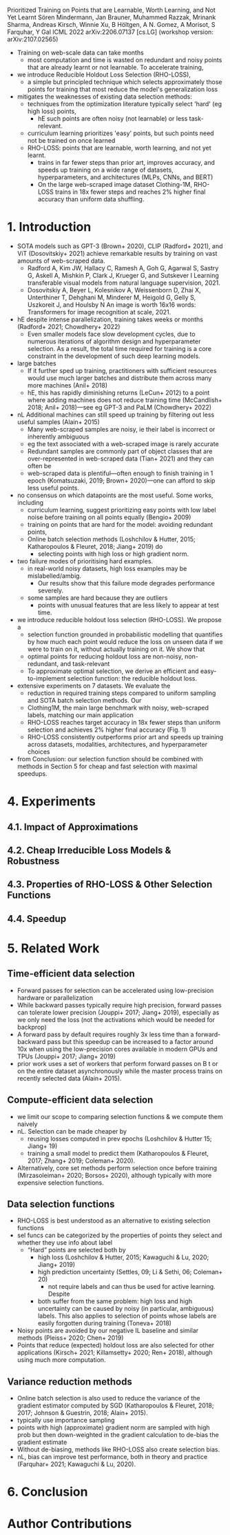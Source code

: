Prioritized Training on Points that are Learnable, Worth Learning, and Not Yet Learnt
Sören Mindermann, Jan Brauner, Muhammed Razzak, Mrinank Sharma, Andreas Kirsch,
  Winnie Xu, B Höltgen, A N. Gomez, A Morisot, S Farquhar, Y Gal
ICML 2022 arXiv:2206.07137 [cs.LG] (workshop version: arXiv:2107.02565)

* Training on web-scale data can take months
  * most computation and time is wasted on redundant and noisy points that are
    already learnt or not learnable.  To accelerate training,
* we introduce Reducible Holdout Loss Selection (RHO-LOSS),
  * a simple but principled technique which
    selects approximately those points for training
    that most reduce the model's generalization loss
* mitigates the weaknesses of existing data selection methods:
  * techniques from the optimization literature typically select 'hard' (eg
    high loss) points, 
    * hE such points are often noisy (not learnable) or less task-relevant.
  * curriculum learning prioritizes 'easy' points, but such points
    need not be trained on once learned
  * RHO-LOSS: points that are learnable, worth learning, and not yet learnt.
    * trains in far fewer steps than prior art, improves accuracy, and speeds
      up training
      on a wide range of datasets, hyperparameters, and
      architectures (MLPs, CNNs, and BERT)
    * On the large web-scraped image dataset Clothing-1M,
      RHO-LOSS trains in 18x fewer steps and reaches
      2% higher final accuracy than uniform data shuffling. 

# 1. Introduction

* SOTA models such as
  GPT-3 (Brown+ 2020), CLIP (Radford+ 2021), and ViT (Dosovitskiy+ 2021)
  achieve remarkable results by training on vast amounts of web-scraped data.
  * Radford A, Kim JW, Hallacy C, Ramesh A, Goh G, Agarwal S, Sastry G,
      Askell A, Mishkin P, Clark J, Krueger G, and Sutskever I
    Learning transferable visual models from natural language supervision,
    2021.
  * Dosovitskiy A, Beyer L, Kolesnikov A, Weissenborn D, Zhai X, Unterthiner T,
      Dehghani M, Minderer M, Heigold G, Gelly S, Uszkoreit J, and Houlsby N
    An image is worth 16x16 words: Transformers for image recognition at scale,
    2021.
* hE despite intense parallelization, training takes weeks or months
  (Radford+ 2021; Chowdhery+ 2022)
  * Even smaller models face slow development cycles, due to numerous
    iterations of algorithm design and hyperparameter selection. As a result,
    the total time required for training is a core constraint in the
    development of such deep learning models.
* large batches
  * If it further sped up training, practitioners with sufficient resources
    would use much larger batches and distribute them across many more machines
    (Anil+ 2018)
  * hE, this has rapidly diminishing returns (LeCun+ 2012)
    to a point where adding machines does not reduce training time
    (McCandlish+ 2018; Anil+ 2018)—see eg GPT-3 and PaLM (Chowdhery+ 2022)
* nL Additional machines can still speed up training
  by filtering out less useful samples (Alain+ 2015)
  * Many web-scraped samples are noisy, ie their
    label is incorrect or inherently ambiguous
  * eg the text associated with a web-scraped image is rarely accurate
  * Redundant samples are commonly part of object classes that are
    over-represented in web-scraped data (Tian+ 2021) and they can often be
  * web-scraped data is plentiful—often enough to finish training in 1 epoch
    (Komatsuzaki, 2019; Brown+ 2020)—one can afford to skip less useful points.
* no consensus on which datapoints are the most useful. Some works, including
  * curriculum learning, suggest prioritizing easy points with low label noise
    before training on all points equally (Bengio+ 2009)
  * training on points that are hard for the model: avoiding redundant points,
  * Online batch selection methods
    (Loshchilov & Hutter, 2015; Katharopoulos & Fleuret, 2018; Jiang+ 2019) do
    * selecting points with high loss or high gradient norm.
* two failure modes of prioritising hard examples.
  * in real-world noisy datasets, high loss examples may be mislabelled/ambig.
    * Our results show that this failure mode degrades performance severely.
  * some samples are hard because they are outliers
    * points with unusual features that are less likely to appear at test time.
* we introduce reducible holdout loss selection (RHO-LOSS). We propose a
  * selection function grounded in probabilistic modelling that
    quantifies by how much each point would reduce the loss on unseen data if
    we were to train on it, without actually training on it. We show that
  * optimal points for reducing holdout loss are non-noisy, non-redundant, and
    task-relevant
  * To approximate optimal selection, we derive an efficient and
    easy-to-implement selection function: the reducible holdout loss.
* extensive experiments on 7 datasets. We evaluate the
  * reduction in required training steps
    compared to uniform sampling and SOTA batch selection methods. Our
  * Clothing1M, the main large benchmark with noisy, web-scraped labels,
    matching our main application
  * RHO-LOSS reaches target accuracy in 18x fewer steps than uniform selection
    and achieves 2% higher final accuracy (Fig. 1)
  * RHO-LOSS consistently outperforms prior art and speeds up training across
    datasets, modalities, architectures, and hyperparameter choices
* from Conclusion: our selection function should be combined with methods in
  Section 5 for cheap and fast selection with maximal speedups.

# 4. Experiments

## 4.1. Impact of Approximations

## 4.2. Cheap Irreducible Loss Models & Robustness

## 4.3. Properties of RHO-LOSS & Other Selection Functions

## 4.4. Speedup

# 5. Related Work

## Time-efficient data selection

* Forward passes for selection can be accelerated using low-precision hardware
  or parallelization
* While backward passes typically require high precision, forward passes can
  tolerate lower precision (Jouppi+ 2017; Jiang+ 2019), especially as we only
  need the loss (not the activations which would be needed for backprop)
* A forward pass by default requires roughly 3x less time than a
  forward-backward pass but this speedup can be increased to a factor around
  10x when using the low-precision cores available in modern GPUs and TPUs
  (Jouppi+ 2017; Jiang+ 2019)
* prior work uses
  a set of workers that perform forward passes on B t or on the entire dataset
  asynchronously while
  the master process trains on recently selected data (Alain+ 2015).

## Compute-efficient data selection

* we limit our scope to comparing selection functions & we compute them naively
* nL. Selection can be made cheaper by
  * reusing losses computed in prev epochs (Loshchilov & Hutter 15; Jiang+ 19)
  * training a small model to predict them
    (Katharopoulos & Fleuret, 2017; Zhang+ 2019; Coleman+ 2020).
* Alternatively, core set methods perform selection once before training
  (Mirzasoleiman+ 2020; Borsos+ 2020),
  although typically with more expensive selection functions.

## Data selection functions

* RHO-LOSS is best understood as an alternative to existing selection functions
* sel funcs can be categorized
  by the properties of points they select and whether they use info about label 
  * “Hard” points are selected both by
    * high loss (Loshchilov & Hutter, 2015; Kawaguchi & Lu, 2020; Jiang+ 2019)
    * high prediction uncertainty (Settles, 09; Li & Sethi, 06; Coleman+ 20)
      * not require labels and can thus be used for active learning.  Despite
    * both suffer from the same problem: high loss and high uncertainty can be
      caused by noisy (in particular, ambiguous) labels.  This also applies to
      selection of points whose labels are easily forgotten during training
      (Toneva+ 2018)
* Noisy points are avoided by our negative IL baseline and similar methods
  (Pleiss+ 2020; Chen+ 2019)
* Points that reduce (expected) holdout loss are also selected for other
  applications (Kirsch+ 2021; Killamsetty+ 2020; Ren+ 2018), although using
  much more computation.

## Variance reduction methods

* Online batch selection is also used
  to reduce the variance of the gradient estimator computed by SGD
  (Katharopoulos & Fleuret, 2018; 2017; Johnson & Guestrin, 2018; Alain+ 2015).
* typically use importance sampling
* points with high (approximate) gradient norm are sampled with high prob
  but then down-weighted in the gradient calculation to de-bias the
  gradient estimate
* Without de-biasing, methods like RHO-LOSS also create selection bias.
* nL, bias can improve test performance, both in theory and practice
  (Farquhar+ 2021; Kawaguchi & Lu, 2020).

# 6. Conclusion

# Author Contributions
